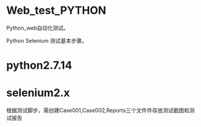 # Web_test_PYTHON
Python_web自动化测试。

Python Selenium 测试基本步骤。
# python2.7.14
# selenium2.x
根据测试脚步，需创建Case001,Case002,Reports三个文件件存放测试截图和测试报告
